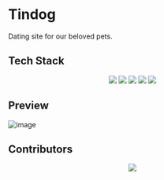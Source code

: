 # Tindog

Dating site for our beloved pets.

## Tech Stack

<div align="center">
    <img src="https://img.shields.io/badge/HTML-dc4d25?style=for-the-badge&logo=html5&logoColor=white" />
    <img src="https://img.shields.io/badge/CSS-0077B5?&style=for-the-badge&logo=css3&logoColor=white" />
    <img src="https://img.shields.io/badge/Bootstrap-563D7C?style=for-the-badge&logo=bootstrap&logoColor=white" />
    <img src="https://img.shields.io/badge/GIT-E44C30?style=for-the-badge&logo=git&logoColor=white" />
    <img src="https://img.shields.io/badge/GitHub-100000?style=for-the-badge&logo=github&logoColor=white" />
</div>

## Preview

![image](https://github.com/warmachine028/tindog/assets/75939390/82d6a4f3-cb18-420a-87e9-c4a80201e096)


## Contributors

<div align="center">
    <a  href="https://github.com/SrijaAdhya12/Tindog/graphs/contributors">
        <img src="https://contrib.rocks/image?repo=SrijaAdhya12/Tindog" />
    </a>
</div>
